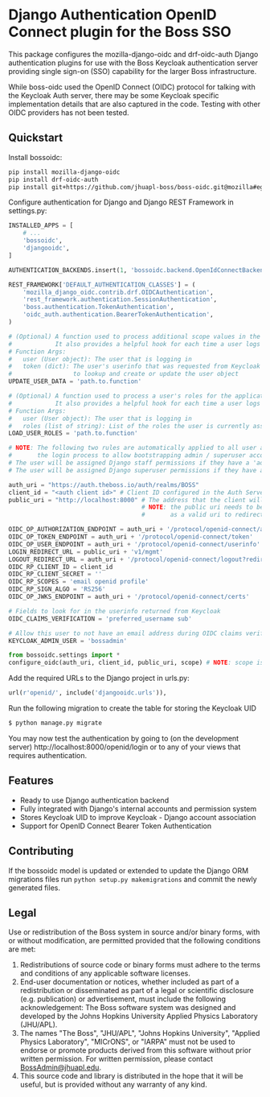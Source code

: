 Django Authentication OpenID Connect plugin for the Boss SSO
============================================================

This package configures the mozilla-django-oidc and drf-oidc-auth Django
authentication plugins for use with the Boss Keycloak authentication server providing
single sign-on (SSO) capability for the larger Boss infrastructure.

While boss-oidc used the OpenID Connect (OIDC) protocol for talking with the Keycloak
Auth server, there may be some Keycloak specific implementation details that are also
captured in the code. Testing with other OIDC providers has not been tested.


Quickstart
----------

Install bossoidc:

```sh
pip install mozilla-django-oidc
pip install drf-oidc-auth
pip install git+https://github.com/jhuapl-boss/boss-oidc.git@mozilla#egg=boss-oidc
```

Configure authentication for Django and Django REST Framework in settings.py:

```py
INSTALLED_APPS = [
    # ...
    'bossoidc',
    'djangooidc',
]

AUTHENTICATION_BACKENDS.insert(1, 'bossoidc.backend.OpenIdConnectBackend') 

REST_FRAMEWORK['DEFAULT_AUTHENTICATION_CLASSES'] = (
    'mozilla_django_oidc.contrib.drf.OIDCAuthentication',
    'rest_framework.authentication.SessionAuthentication',
    'boss.authentication.TokenAuthentication',
    'oidc_auth.authentication.BearerTokenAuthentication',
)

# (Optional) A function used to process additional scope values in the token
#            It also provides a helpful hook for each time a user logs in
# Function Args:
#   user (User object): The user that is logging in
#   token (dict): The user's userinfo that was requested from Keycloak and used
#                 to lookup and create or update the user object
UPDATE_USER_DATA = 'path.to.function'

# (Optional) A function used to process a user's roles for the application
#            It also provides a helpful hook for each time a user logs in
# Function Args:
#   user (User object): The user that is logging in
#   roles (list of string): List of the roles the user is currently assigned
LOAD_USER_ROLES = 'path.to.function'

# NOTE: The following two rules are automatically applied to all user account during
#       the login process to allow bootstrapping admin / superuser accounts.
# The user will be assigned Django staff permissions if they have a 'admin' or 'superuser' role in Keycloak
# The user will be assigned Django superuser permissions if they have a 'superuser' role in Keycloak

auth_uri = "https://auth.theboss.io/auth/realms/BOSS"
client_id = "<auth client id>" # Client ID configured in the Auth Server
public_uri = "http://localhost:8000" # The address that the client will be redirected back to
                                     # NOTE: the public uri needs to be configured in the Auth Server
                                     #       as a valid uri to redirect to

OIDC_OP_AUTHORIZATION_ENDPOINT = auth_uri + '/protocol/openid-connect/auth'
OIDC_OP_TOKEN_ENDPOINT = auth_uri + '/protocol/openid-connect/token'
OIDC_OP_USER_ENDPOINT = auth_uri + '/protocol/openid-connect/userinfo'
LOGIN_REDIRECT_URL = public_uri + 'v1/mgmt'
LOGOUT_REDIRECT_URL = auth_uri + '/protocol/openid-connect/logout?redirect_uri=' + public_uri
OIDC_RP_CLIENT_ID = client_id
OIDC_RP_CLIENT_SECRET = ''
OIDC_RP_SCOPES = 'email openid profile'
OIDC_RP_SIGN_ALGO = 'RS256'
OIDC_OP_JWKS_ENDPOINT = auth_uri + '/protocol/openid-connect/certs'

# Fields to look for in the userinfo returned from Keycloak
OIDC_CLAIMS_VERIFICATION = 'preferred_username sub'

# Allow this user to not have an email address during OIDC claims verification.
KEYCLOAK_ADMIN_USER = 'bossadmin'

from bossoidc.settings import *
configure_oidc(auth_uri, client_id, public_uri, scope) # NOTE: scope is optional and can be left out
```

Add the required URLs to the Django project in urls.py:

```py
url(r'openid/', include('djangooidc.urls')),
```

Run the following migration to create the table for storing the Keycloak UID

```sh
$ python manage.py migrate
```

You may now test the authentication by going to (on the development server) http://localhost:8000/openid/login or to any
of your views that requires authentication.


Features
--------

* Ready to use Django authentication backend
* Fully integrated with Django's internal accounts and permission system
* Stores Keycloak UID to improve Keycloak - Django account association
* Support for OpenID Connect Bearer Token Authentication


Contributing
------------

If the bossoidc model is updated or extended to update the Django ORM migrations files run `python setup.py makemigrations` and commit the newly generated files.


Legal
-----


Use or redistribution of the Boss system in source and/or binary forms, with or without modification, are permitted provided that the following conditions are met:

1. Redistributions of source code or binary forms must adhere to the terms and conditions of any applicable software licenses.
2. End-user documentation or notices, whether included as part of a redistribution or disseminated as part of a legal or scientific disclosure (e.g. publication) or advertisement, must include the following acknowledgement:  The Boss software system was designed and developed by the Johns Hopkins University Applied Physics Laboratory (JHU/APL).
3. The names "The Boss", "JHU/APL", "Johns Hopkins University", "Applied Physics Laboratory", "MICrONS", or "IARPA" must not be used to endorse or promote products derived from this software without prior written permission. For written permission, please contact BossAdmin@jhuapl.edu.
4. This source code and library is distributed in the hope that it will be useful, but is provided without any warranty of any kind.

